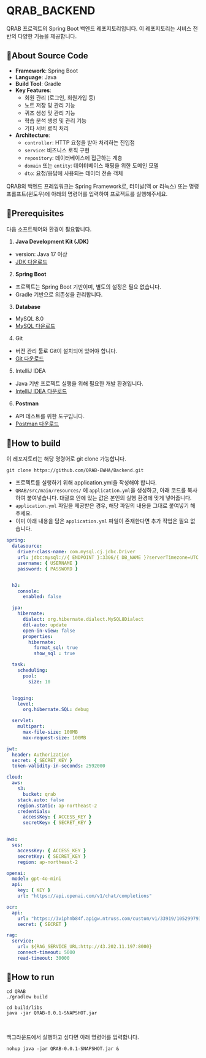 <!-- Template for PROJECT REPORT of CapstoneDesign 2024-2H, initially written by khyoo -->
<!-- 본 파일은 2024년도 컴공 졸업프로젝트의 <1차보고서> 작성을 위한 기본 양식입니다. -->
<!-- 아래에 "*"..."*" 표시는 italic체로 출력하기 위해서 사용한 것입니다. -->
<!-- "내용"에 해당하는 부분을 지우고, 여러분 과제의 내용을 작성해 주세요. -->

# QRAB_BACKEND

QRAB 프로젝트의 Spring Boot 백엔드 레포지토리입니다. 이 레포지토리는 서비스 전반의 다양한 기능을 제공합니다.

## 🎈About Source Code

- **Framework**: Spring Boot  
- **Language**: Java  
- **Build Tool**: Gradle 
- **Key Features**:  
  - 회원 관리 (로그인, 회원가입 등)  
  - 노트 저장 및 관리 기능 
  - 퀴즈 생성 및 관리 기능
  - 학습 분석 생성 및 관리 기능
  - 기타 서버 로직 처리  
- **Architecture**:  
  - `controller`: HTTP 요청을 받아 처리하는 진입점
  - `service`: 비즈니스 로직 구현
  - `repository`: 데이터베이스에 접근하는 계층
  - `domain` 또는 `entity`: 데이터베이스 매핑을 위한 도메인 모델
  - `dto`: 요청/응답에 사용되는 데이터 전송 객체

QRAB의 백엔드 프레임워크는 Spring Framework로, 터미널(맥 or 리눅스) 또는 명령 프롬프트(윈도우)에 아래의 명령어를 입력하여 프로젝트를 실행해주세요. <br>

## 🎈Prerequisites

다음 소프트웨어와 환경이 필요합니다.

1. **Java Development Kit (JDK)**
- version: Java 17 이상
- [JDK 다운로드](https://www.oracle.com/java/technologies/javase/jdk17-archive-downloads.html)

2. **Spring Boot**
- 프로젝트는 Spring Boot 기반이며, 별도의 설정은 필요 없습니다.
- Gradle 기반으로 의존성을 관리합니다.

3. **Database**
- MySQL 8.0
- [MySQL 다운로드](https://dev.mysql.com/downloads/mysql/)

4. Git
- 버전 관리 툴로 Git이 설치되어 있어야 합니다.
- [Git 다운로드](https://git-scm.com/downloads)

5. IntelliJ IDEA
- Java 기반 프로젝트 실행을 위해 필요한 개발 환경입니다.
- [IntelliJ IDEA 다운로드](https://www.jetbrains.com/idea/download/)

6. **Postman**
- API 테스트를 위한 도구입니다.
- [Postman 다운로드](https://www.postman.com/downloads/)

## 🎈How to build

이 레포지토리는 해당 명령어로 git clone 가능합니다.

```
git clone https://github.com/QRAB-EWHA/Backend.git
```

- 프로젝트를 실행하기 위해 application.yml을 작성해야 합니다.
- `QRAB/src/main/resources/` 에 `application.yml`을 생성하고, 아래 코드를 복사하여 붙여넣습니다. 대괄호 안에 있는 값은 본인의 실행 환경에 맞게 넣어줍니다.
- `application.yml` 파일을 제공받은 경우, 해당 파일의 내용을 그대로 붙여넣기 해 주세요.
- 이미 아래 내용을 담은 `application.yml` 파일이 존재한다면 추가 작업은 필요 없습니다.

```yml
spring:
  datasource:
    driver-class-name: com.mysql.cj.jdbc.Driver
    url: jdbc:mysql://{ ENDPOINT }:3306/{ DB_NAME }?serverTimezone=UTC
    username: { USERNAME }
    password: { PASSWORD }


  h2:
    console:
      enabled: false

  jpa:
    hibernate:
      dialect: org.hibernate.dialect.MySQL8Dialect
      ddl-auto: update
      open-in-view: false
      properties:
        hibernate:
          format_sql: true
          show_sql : true

  task:
    scheduling:
      pool:
        size: 10


  logging:
    level:
      org.hibernate.SQL: debug

  servlet:
    multipart:
      max-file-size: 100MB
      max-request-size: 100MB

jwt:
  header: Authorization
  secret: { SECRET_KEY }
  token-validity-in-seconds: 2592000

cloud:
  aws:
    s3:
      bucket: qrab
    stack.auto: false
    region.static: ap-northeast-2
    credentials:
      accessKey: { ACCESS_KEY }
      secretKey: { SECRET_KEY }


aws:
  ses:
    accessKey: { ACCESS_KEY }
    secretKey: { SECRET_KEY }
    region: ap-northeast-2

openai:
  model: gpt-4o-mini
  api:
    key: { KEY }
    url: "https://api.openai.com/v1/chat/completions"

ocr:
  api:
    url: "https://3viphnb84f.apigw.ntruss.com/custom/v1/33919/1052997939660282774c9eec454329d7ff7beb617edb815dc04b9a37be6db7d9/general"
    secret: { SECRET }

rag:
  service:
    url: ${RAG_SERVICE_URL:http://43.202.11.197:8000}
    connect-timeout: 5000
    read-timeout: 30000
```



## 🎈How to run

```shell
cd QRAB
./gradlew build 
```

```shell
cd build/libs
java -jar QRAB-0.0.1-SNAPSHOT.jar
```
<br>

백그라운드에서 실행하고 싶다면 아래 명령어를 입력합니다.
```shell
nohup java -jar QRAB-0.0.1-SNAPSHOT.jar &
```
